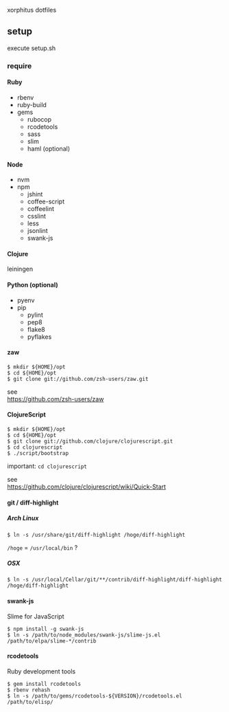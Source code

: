 xorphitus dotfiles

## setup

execute setup.sh

### require

#### Ruby

* rbenv
* ruby-build
* gems
  * rubocop
  * rcodetools
  * sass
  * slim
  * haml (optional)

#### Node

* nvm
* npm
  * jshint
  * coffee-script
  * coffeelint
  * csslint
  * less
  * jsonlint
  * swank-js

#### Clojure

leiningen

#### Python (optional)

* pyenv
* pip
  * pylint
  * pep8
  * flake8
  * pyflakes

#### zaw

```
$ mkdir ${HOME}/opt
$ cd ${HOME}/opt
$ git clone git://github.com/zsh-users/zaw.git
```

see  
https://github.com/zsh-users/zaw

#### ClojureScript

```
$ mkdir ${HOME}/opt
$ cd ${HOME}/opt
$ git clone git://github.com/clojure/clojurescript.git
$ cd clojurescript
$ ./script/bootstrap
```

important: `cd clojurescript`

see  
https://github.com/clojure/clojurescript/wiki/Quick-Start

#### git / diff-highlight

##### Arch Linux

```
$ ln -s /usr/share/git/diff-highlight /hoge/diff-highlight
```

`/hoge` = `/usr/local/bin` ?

##### OSX

```
$ ln -s /usr/local/Cellar/git/**/contrib/diff-highlight/diff-highlight /hoge/diff-highlight
```

#### swank-js

Slime for JavaScript

```
$ npm install -g swank-js
$ ln -s /path/to/node_modules/swank-js/slime-js.el /path/to/elpa/slime-*/contrib
```

#### rcodetools

Ruby development tools

```
$ gem install rcodetools
$ rbenv rehash
$ ln -s /path/to/gems/rcodetools-${VERSION}/rcodetools.el /path/to/elisp/
```
